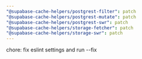 ```yaml
---
"@supabase-cache-helpers/postgrest-filter": patch
"@supabase-cache-helpers/postgrest-mutate": patch
"@supabase-cache-helpers/postgrest-swr": patch
"@supabase-cache-helpers/storage-fetcher": patch
"@supabase-cache-helpers/storage-swr": patch
---
```


chore: fix eslint settings and run --fix

